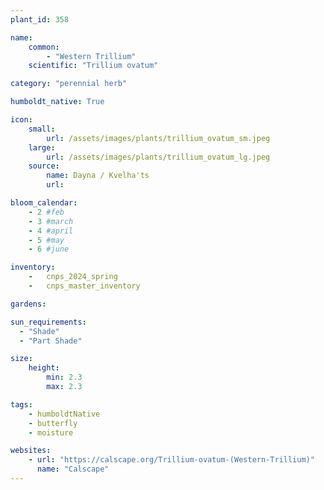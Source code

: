 ```yaml
---
plant_id: 358

name: 
    common: 
        - "Western Trillium"
    scientific: "Trillium ovatum"

category: "perennial herb"

humboldt_native: True

icon: 
    small: 
        url: /assets/images/plants/trillium_ovatum_sm.jpeg 
    large: 
        url: /assets/images/plants/trillium_ovatum_lg.jpeg 
    source: 
        name: Dayna / Kvelha'ts
        url: 

bloom_calendar: 
    - 2 #feb
    - 3 #march
    - 4 #april
    - 5 #may
    - 6 #june

inventory: 
    -   cnps_2024_spring
    -   cnps_master_inventory

gardens:  

sun_requirements:
  - "Shade"
  - "Part Shade"

size:
    height: 
        min: 2.3
        max: 2.3

tags: 
    - humboldtNative
    - butterfly
    - moisture

websites:
    - url: "https://calscape.org/Trillium-ovatum-(Western-Trillium)"
      name: "Calscape"
---
```

